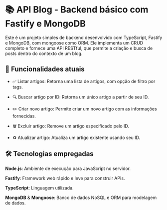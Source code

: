 
# 📚 API Blog - Backend básico com Fastify e MongoDB

Este é um projeto simples de backend desenvolvido com TypeScript, Fastify e MongoDB, com mongoose como ORM. Ele implementa um CRUD completo  e fornece uma API RESTful, que permite a criação e busca de posts dentro do contexto de um blog.

## 📝 Funcionalidades atuais

- ✅ Listar artigos: Retorna uma lista de artigos, com opção de filtro por tags.

- 🔍 Buscar artigo por ID: Retorna um único artigo a partir de seu ID.

- ✏️ Criar novo artigo: Permite criar um novo artigo com as informações fornecidas.

- 🗑️ Excluir artigo: Remove um artigo especificado pelo ID.

- ♻️ Atualizar artigo: Atualiza um artigo existente usando seu ID.
  
## 🛠️ Tecnologias empregadas

**Node.js**: Ambiente de execução para JavaScript no servidor.

**Fastify**: Framework web rápido e leve para construir APIs.

**TypeScript**: Linguagem utilizada.

**MongoDB** & **Mongoose**: Banco de dados NoSQL e ORM para modelagem de dados.
